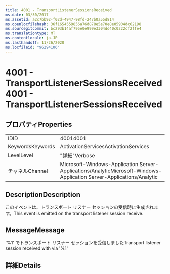 ```yaml
---
title: 4001 - TransportListenerSessionsReceived
ms.date: 03/30/2017
ms.assetid: a2c7bb92-f02d-4947-98fd-247b0a55d814
ms.openlocfilehash: 36f1654559856a76d878e5e70e8e05904dc62198
ms.sourcegitcommit: bc293b14af795e0e999e3304dd40c0222cf2ffe4
ms.translationtype: MT
ms.contentlocale: ja-JP
ms.lasthandoff: 11/26/2020
ms.locfileid: "96294106"
---
```

# <a name="4001---transportlistenersessionsreceived"></a><span data-ttu-id="addaa-102">4001 - TransportListenerSessionsReceived</span><span class="sxs-lookup"><span data-stu-id="addaa-102">4001 - TransportListenerSessionsReceived</span></span>

## <a name="properties"></a><span data-ttu-id="addaa-103">プロパティ</span><span class="sxs-lookup"><span data-stu-id="addaa-103">Properties</span></span>  
  
|||  
|-|-|  
|<span data-ttu-id="addaa-104">ID</span><span class="sxs-lookup"><span data-stu-id="addaa-104">ID</span></span>|<span data-ttu-id="addaa-105">4001</span><span class="sxs-lookup"><span data-stu-id="addaa-105">4001</span></span>|  
|<span data-ttu-id="addaa-106">Keywords</span><span class="sxs-lookup"><span data-stu-id="addaa-106">Keywords</span></span>|<span data-ttu-id="addaa-107">ActivationServices</span><span class="sxs-lookup"><span data-stu-id="addaa-107">ActivationServices</span></span>|  
|<span data-ttu-id="addaa-108">Level</span><span class="sxs-lookup"><span data-stu-id="addaa-108">Level</span></span>|<span data-ttu-id="addaa-109">"詳細"</span><span class="sxs-lookup"><span data-stu-id="addaa-109">Verbose</span></span>|  
|<span data-ttu-id="addaa-110">チャネル</span><span class="sxs-lookup"><span data-stu-id="addaa-110">Channel</span></span>|<span data-ttu-id="addaa-111">Microsoft-Windows-Application Server-Applications/Analytic</span><span class="sxs-lookup"><span data-stu-id="addaa-111">Microsoft-Windows-Application Server-Applications/Analytic</span></span>|  
  
## <a name="description"></a><span data-ttu-id="addaa-112">Description</span><span class="sxs-lookup"><span data-stu-id="addaa-112">Description</span></span>  

 <span data-ttu-id="addaa-113">このイベントは、トランスポート リスナー セッションの受信時に生成されます。</span><span class="sxs-lookup"><span data-stu-id="addaa-113">This event is emitted on the transport listener session receive.</span></span>  
  
## <a name="message"></a><span data-ttu-id="addaa-114">Message</span><span class="sxs-lookup"><span data-stu-id="addaa-114">Message</span></span>  

 <span data-ttu-id="addaa-115">'%1' でトランスポート リスナー セッションを受信しました</span><span class="sxs-lookup"><span data-stu-id="addaa-115">Transport listener session received with via '%1'</span></span>  
  
## <a name="details"></a><span data-ttu-id="addaa-116">詳細</span><span class="sxs-lookup"><span data-stu-id="addaa-116">Details</span></span>
